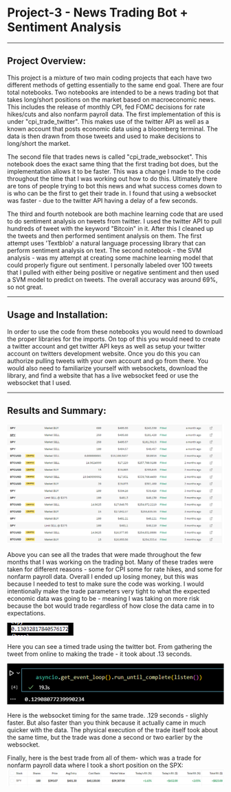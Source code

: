 # Project-3 - News Trading Bot + Sentiment Analysis 

---
## Project Overview:
This project is a mixture of two main coding projects that each have two different methods of getting essentially to the same end goal. There are four total notebooks. Two notebooks are intended to be a news trading bot that takes long/short positions on the market based on macroeconomic news. This includes the release of monthly CPI, fed FOMC decisions for rate hikes/cuts and also nonfarm payroll data. The first implementation of this is under "cpi_trade_twitter". This makes use of the twitter API as well as a known account that posts economic data using a bloomberg terminal. The data is then drawn from those tweets and used to make decisions to long/short the market.
>
The second file that trades news is called "cpi_trade_websocket". This notebook does the exact same thing that the first trading bot does, but the implementation allows it to be faster. This was a change I made to the code throughout the time that I was working out how to do this. Ultimately there are tons of people trying to bot this news and what success comes down to is who can be the first to get their trade in. I found that using a websocket was faster - due to the twitter API having a delay of a few seconds. 
> 
The third and fourth notebook are both machine learning code that are used to do sentiment analysis on tweets from twitter. I used the twitter API to pull hundreds of tweet with the keyword "Bitcoin" in it. After this I cleaned up the tweets and then performed sentiment analysis on them. The first attempt uses 'Textblob' a natural language processing library that can perform sentiment analysis on text. The second notebook - the SVM analysis - was my attempt at creating some machine learning model that could properly figure out sentiment. I personally labeled over 100 tweets that I pulled with either being positive or negative sentiment and then used a SVM model to predict on tweets. The overall accuracy was around 69%, so not great. 

---
## Usage and Installation:
In order to use the code from these notebooks you would need to download the proper libraries for the imports. On top of this you would need to create a twitter account and get twitter API keys as well as setup your twitter account on twitters development website. Once you do this you can authorize pulling tweets with your own account and go from there. You would also need to familiarize yourself with websockets, download the library, and find a website that has a live websocket feed or use the websocket that I used.

---
## Results and Summary:
![history](Images/History.PNG)
>
Above you can see all the trades that were made throughout the few months that I was working on the trading bot. Many of these trades were taken for different reasons - some for CPI some for rate hikes, and some for nonfarm payroll data. Overall I ended up losing money, but this was because I needed to test to make sure the code was working. I would intentionally make the trade parameters very tight to what the expected economic data was going to be - meaning I was taking on more risk because the bot would trade regardless of how close the data came in to expectations.
>
![twitter_time](Images/twitter%20timing.PNG)
>
Here you can see a timed trade using the twitter bot. From gathering the tweet from online to making the trade - it took about .13 seconds.
>
![websocket](Images/websocket_fomc_time.PNG)
>
Here is the websocket timing for the same trade. .129 seconds - slighly faster. But also faster than you think because it actually came in much quicker with the data. The physical execution of the trade itself took about the same time, but the trade was done a second or two earlier by the websocket.
>
Finally, here is the best trade from all of them- which was a trade for nonfarm payroll data where I took a short position on the SPX:
![trade](Images/NFP%20PNL.PNG)